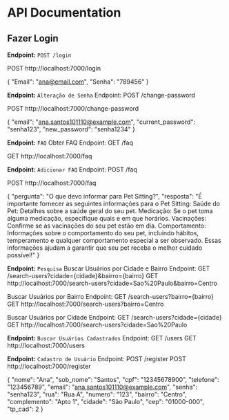 # API Documentation

## Fazer Login

**Endpoint:** `POST /login`


POST http://localhost:7000/login

{
  "Email": "ana@email.com",
  "Senha": "789456"
}

**Endpoint:** `Alteração de Senha`
Endpoint: POST /change-password


POST http://localhost:7000/change-password

{
  "email": "ana.santos101110@example.com",
  "current_password": "senha123",
  "new_password": "senha1234"
}

**Endpoint:** `FAQ`
Obter FAQ
Endpoint: GET /faq

GET http://localhost:7000/faq

**Endpoint:** `Adicionar FAQ`
Endpoint: POST /faq

POST http://localhost:7000/faq

{
    "pergunta": "O que devo informar para Pet Sitting?",
    "resposta": "É importante fornecer as seguintes informações para o Pet Sitting: Saúde do Pet: Detalhes sobre a saúde geral do seu pet. Medicação: Se o pet toma alguma medicação, especifique quais e em que horários. Vacinações: Confirme se as vacinações do seu pet estão em dia. Comportamento: Informações sobre o comportamento do seu pet, incluindo hábitos, temperamento e qualquer comportamento especial a ser observado. Essas informações ajudam a garantir que seu pet receba o melhor cuidado possível!"
}

**Endpoint:** `Pesquisa`
Buscar Usuários por Cidade e Bairro
Endpoint: GET /search-users?cidade={cidade}&bairro={bairro}
GET http://localhost:7000/search-users?cidade=Sao%20Paulo&bairro=Centro

Buscar Usuários por Bairro
Endpoint: GET /search-users?bairro={bairro}
GET http://localhost:7000/search-users?bairro=Centro

Buscar Usuários por Cidade
Endpoint: GET /search-users?cidade={cidade}
GET http://localhost:7000/search-users?cidade=Sao%20Paulo

**Endpoint:** `Buscar Usuários Cadastrados`
Endpoint: GET /users
GET http://localhost:7000/users

**Endpoint:** `Cadastro de Usuário`
Endpoint: POST /register
POST http://localhost:7000/register

{
    "nome": "Ana",
    "sob_nome": "Santos",
    "cpf": "12345678900",
    "telefone": "123456789",
    "email": "ana.santos101110@example.com",
    "senha": "senha123",
    "rua": "Rua A",
    "numero": "123",
    "bairro": "Centro",
    "complemento": "Apto 1",
    "cidade": "São Paulo",
    "cep": "01000-000",
    "tp_cad": 2
}